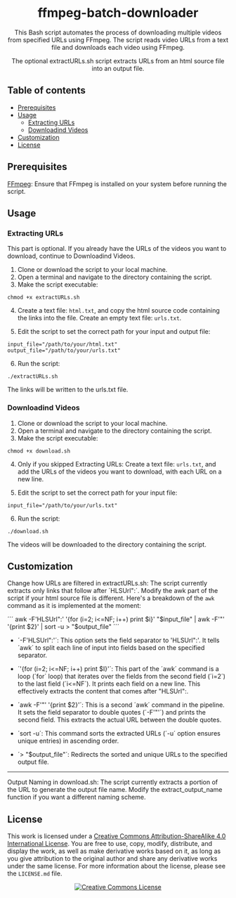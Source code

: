<div align="center">

# ffmpeg-batch-downloader

This Bash script automates the process of downloading multiple videos from specified URLs using FFmpeg. The script reads video URLs from a text file and downloads each video using FFmpeg.

The optional extractURLs.sh script extracts URLs from an html source file into an output file.

</div>

## Table of contents

- [Prerequisites](#prerequisites)
- [Usage](#usage)
    - [Extracting URLs](#extracting-urls)
    - [Downloadind Videos](#downloading-videos)
- [Customization](#customization)
- [License](#license)

## Prerequisites

[FFmpeg](https://github.com/FFmpeg/FFmpeg): Ensure that FFmpeg is installed on your system before running the script.

## Usage

### Extracting URLs

This part is optional. If you already have the URLs of the videos you want to download, continue to Downloadind Videos.

1. Clone or download the script to your local machine.
2. Open a terminal and navigate to the directory containing the script.
3. Make the script executable:

```
chmod +x extractURLs.sh
```

4. Create a text file: `html.txt`, and copy the html source code containing the links into the file. Create an empty text file: `urls.txt`.

5. Edit the script to set the correct path for your input and output file:

```
input_file="/path/to/your/html.txt"
output_file="/path/to/your/urls.txt"
```

6. Run the script:

```
./extractURLs.sh
```
The links will be written to the urls.txt file.

### Downloadind Videos

1. Clone or download the script to your local machine.
2. Open a terminal and navigate to the directory containing the script.
3. Make the script executable:

```
chmod +x download.sh
```

4. Only if you skipped Extracting URLs: Create a text file: `urls.txt`, and add the URLs of the videos you want to download, with each URL on a new line.

5. Edit the script to set the correct path for your input file:

```
input_file="/path/to/your/urls.txt"
```

6. Run the script:

```
./download.sh
```
The videos will be downloaded to the directory containing the script.

## Customization

Change how URLs are filtered in extractURLs.sh: The script currently extracts only links that follow after ´HLSUrl":´. Modify the awk part of the script if your html source file is different. Here's a breakdown of the `awk` command as it is implemented at the moment:

´´´
awk -F'HLSUrl":' '{for (i=2; i<=NF; i++) print $i}' "$input_file" | awk -F'"' '{print $2}' | sort -u > "$output_file"
´´´

- ´-F'HLSUrl":'´: This option sets the field separator to 'HLSUrl":'. It tells ´awk´ to split each line of input into fields based on the specified separator.

- ´'{for (i=2; i<=NF; i++) print $I}'´: This part of the ´awk´ command is a loop (´for´ loop) that iterates over the fields from the second field (´i=2´) to the last field (´i<=NF´). It prints each field on a new line. This effectively extracts the content that comes after "HLSUrl":.

- ´awk -F'"' '{print $2}'´: This is a second ´awk´ command in the pipeline. It sets the field separator to double quotes (´-F'"'´) and prints the second field. This extracts the actual URL between the double quotes.

- ´sort -u´: This command sorts the extracted URLs (´-u´ option ensures unique entries) in ascending order.

- ´> "$output_file"´: Redirects the sorted and unique URLs to the specified output file.

---

Output Naming in download.sh: The script currently extracts a portion of the URL to generate the output file name. Modify the extract_output_name function if you want a different naming scheme.

## License

</a>This work is licensed under a <a rel="license" href="http://creativecommons.org/licenses/by-sa/4.0/">Creative Commons Attribution-ShareAlike 4.0 International License</a>.
You are free to use, copy, modify, distribute, and display the work, as well as make derivative works based on it, as long as you give attribution to the original author and share any derivative works under the same license. For more information about the license, please see the `LICENSE.md` file.
<div align="center">
<a rel="license" href="http://creativecommons.org/licenses/by-sa/4.0/"><img alt="Creative Commons License" style="border-width:0" src="https://i.creativecommons.org/l/by-sa/4.0/88x31.png" /></div>